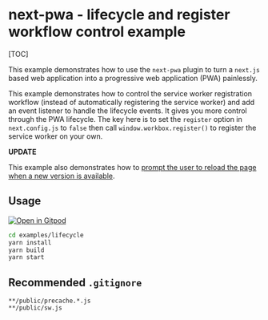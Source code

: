 # next-pwa - lifecycle and register workflow control example

[TOC]

This example demonstrates how to use the `next-pwa` plugin to turn a `next.js` based web application into a progressive web application (PWA) painlessly.

This example demonstrates how to control the service worker registration workflow (instead of automatically registering the service worker) and add an event listener to handle the lifecycle events. It gives you more control through the PWA lifecycle. The key here is to set the `register` option in `next.config.js` to `false` then call `window.workbox.register()` to register the service worker on your own.

**UPDATE**

This example also demonstrates how to [prompt the user to reload the page when a new version is available](https://developers.google.com/web/tools/workbox/guides/advanced-recipes#offer_a_page_reload_for_users).

## Usage

[![Open in Gitpod](https://img.shields.io/badge/Open%20In-Gitpod.io-%231966D2?style=for-the-badge&logo=gitpod)](https://gitpod.io/#https://github.com/shadowwalker/next-pwa/)

``` bash
cd examples/lifecycle
yarn install
yarn build
yarn start
```

## Recommended `.gitignore`

```
**/public/precache.*.js
**/public/sw.js
```

